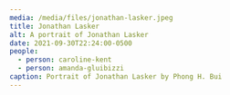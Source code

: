 ```yaml
---
media: /media/files/jonathan-lasker.jpeg
title: Jonathan Lasker
alt: A portrait of Jonathan Lasker
date: 2021-09-30T22:24:00-0500
people:
  - person: caroline-kent
  - person: amanda-gluibizzi
caption: Portrait of Jonathan Lasker by Phong H. Bui
---
```

